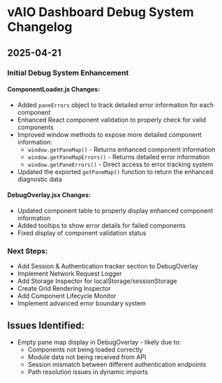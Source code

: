 # vAIO Dashboard Debug System Changelog

## 2025-04-21

### Initial Debug System Enhancement

#### ComponentLoader.js Changes:
- Added `paneErrors` object to track detailed error information for each component
- Enhanced React component validation to properly check for valid components
- Improved window methods to expose more detailed component information:
  - `window.getPaneMap()` - Returns enhanced component information 
  - `window.getPaneMapErrors()` - Returns detailed error information
  - `window.getPaneErrors()` - Direct access to error tracking system
- Updated the exported `getPaneMap()` function to return the enhanced diagnostic data

#### DebugOverlay.jsx Changes:
- Updated component table to properly display enhanced component information
- Added tooltips to show error details for failed components
- Fixed display of component validation status

### Next Steps:
- Add Session & Authentication tracker section to DebugOverlay
- Implement Network Request Logger
- Add Storage Inspector for localStorage/sessionStorage
- Create Grid Rendering Inspector
- Add Component Lifecycle Monitor
- Implement advanced error boundary system

## Issues Identified:
- Empty pane map display in DebugOverlay - likely due to:
  - Components not being loaded correctly
  - Module data not being received from API
  - Session mismatch between different authentication endpoints
  - Path resolution issues in dynamic imports

